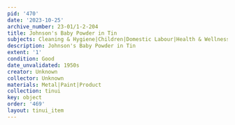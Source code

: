 ```yaml
---
pid: '470'
date: '2023-10-25'
archive_number: 23-01/1-2-204
title: Johnson's Baby Powder in Tin
subjects: Cleaning & Hygiene|Children|Domestic Labour|Health & Wellness
description: Johnson's Baby Powder in Tin
extent: '1'
condition: Good
date_unvalidated: 1950s
creator: Unknown
collector: Unknown
materials: Metal|Paint|Product
collection: tinui
key: object
order: '469'
layout: tinui_item
---
```

